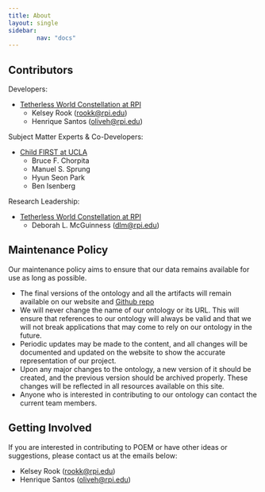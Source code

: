 ```yaml
---
title: About
layout: single
sidebar:
        nav: "docs"
---
```


## Contributors

Developers:
- [Tetherless World Constellation at RPI](https://tw.rpi.edu/)
  - Kelsey Rook (rookk@rpi.edu)
  - Henrique Santos (oliveh@rpi.edu)

Subject Matter Experts & Co-Developers:
- [Child FIRST at UCLA](https://www.childfirst.ucla.edu/)
  - Bruce F. Chorpita
  - Manuel S. Sprung
  - Hyun Seon Park
  - Ben Isenberg
 
Research Leadership:
- [Tetherless World Constellation at RPI](https://tw.rpi.edu/)
  - Deborah L. McGuinness (dlm@rpi.edu)


## Maintenance Policy

Our maintenance policy aims to ensure that our data remains available for use as long as possible. 

- The final versions of the ontology and all the artifacts will remain available on our website and [Github repo](https://github.com/tetherless-world/POEM)
- We will never change the name of our ontology or its URL. This will ensure that references to our ontology will always be valid and that we will not break applications that may come to rely on our ontology in the future.
- Periodic updates may be made to the content, and all changes will be documented and updated on the website to show the accurate representation of our project.
- Upon any major changes to the ontology, a new version of it should be created, and the previous version should be archived properly. These changes will be reflected in all resources available on this site.
- Anyone who is interested in contributing to our ontology can contact the current team members.

## Getting Involved

If you are interested in contributing to POEM or have other ideas or suggestions, please contact us at the emails below:

- Kelsey Rook (rookk@rpi.edu)
- Henrique Santos (oliveh@rpi.edu)

